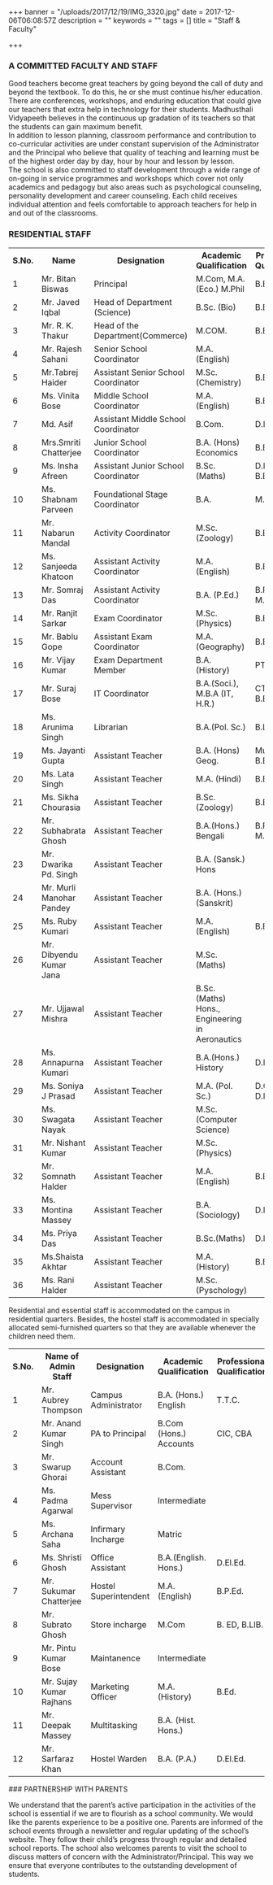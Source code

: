 +++
banner = "/uploads/2017/12/19/IMG_3320.jpg"
date = 2017-12-06T06:08:57Z
description = ""
keywords = ""
tags = []
title = "Staff & Faculty"

+++
### A COMMITTED FACULTY AND STAFF

Good teachers become great teachers by going beyond the call of duty and beyond the textbook. To do this, he or she must continue his/her education. There are conferences, workshops, and enduring education that could give our teachers that extra help in technology for their students. Madhusthali Vidyapeeth believes in the continuous up gradation of its teachers so that the students can gain maximum benefit. <br>
In addition to lesson planning, classroom performance and contribution to co-curricular activities are under constant supervision of the Administrator and the Principal who believe that quality of teaching and learning must be of the highest order day by day, hour by hour and lesson by lesson. <br>
The school is also committed to staff development through a wide range of on-going in service programmes and workshops which cover not only academics and pedagogy but also areas such as psychological counseling, personality development and career counseling. Each child receives individual attention and feels comfortable to approach teachers for help in and out of the classrooms.
### RESIDENTIAL STAFF
<table class="fees-table"> <tr><th>S.No.</th><th>Name</th><th>Designation</th><th>Academic Qualification</th><th>Professional Qualification</th></tr> <tr><td>1</td><td>Mr. Bitan Biswas</td><td>Principal</td><td>M.Com, M.A. (Eco.) M.Phil</td><td>B.Ed., M.Ed.</td></tr> <tr><td>2</td><td>Mr. Javed Iqbal</td><td>Head of Department (Science)</td><td>B.Sc. (Bio) </td><td>B.Ed.</td></tr><tr><td>3</td><td>Mr. R. K. Thakur</td><td>Head of the Department(Commerce) 
</td><td>M.COM.</td><td>B.Ed.</td></tr>  <tr><td>4</td><td>Mr. Rajesh Sahani</td><td>Senior School Coordinator</td><td>M.A. (English)</td><td></td></tr> <tr><td>5</td><td>Mr.Tabrej Haider</td><td>Assistant Senior School Coordinator</td><td>M.Sc.(Chemistry)</td><td>B.Ed.</td></tr> <tr><td>6</td><td>Ms. Vinita Bose</td><td>Middle School Coordinator</td><td>M.A.(English)</td><td>B.Ed.</td></tr> <tr><td>7</td><td>Md. Asif</td><td>Assistant Middle School Coordinator</td><td>B.Com.</td><td>D.El.Ed.</td></tr> <tr><td>8</td><td>Mrs.Smriti Chatterjee</td><td>Junior School Coordinator</td><td>B.A. (Hons) Economics</td><td>B.Ed.</td></tr><tr><td>9</td><td>Ms. Insha Afreen</td><td>Assistant Junior School Coordinator</td><td>B.Sc. (Maths)</td><td>D.El.Ed., B.Ed.</td></tr><tr><td>10</td><td>Ms. Shabnam Parveen</td><td>Foundational Stage Coordinator</td><td>B.A.</td><td>M.T.T.E.</td></tr><tr><td>11</td><td>Mr. Nabarun Mandal</td><td>Activity Coordinator</td><td>M.Sc. (Zoology)</td><td>B.Ed.</td></tr> <tr><td>12</td><td>Ms. Sanjeeda Khatoon</td><td>Assistant Activity Coordinator</td><td>M.A.(English)</td><td>B.Ed.</td></tr><tr><td>13</td><td>Mr. Somraj Das</td><td>Assistant Activity Coordinator</td><td>B.A. (P.Ed.)</td><td>B.P.Ed., M.P.Ed.</td></tr> <tr><td>14</td><td>Mr. Ranjit Sarkar</td><td>Exam Coordinator </td><td>M.Sc. (Physics)</td><td>B.Ed.</td></tr><tr><td>15</td><td>Mr. Bablu Gope</td><td>Assistant Exam Coordinator</td><td>M.A. (Geography)</td><td>B.Ed.</td></tr><tr><td>16</td><td>Mr. Vijay Kumar</td><td>Exam Department Member</td><td>B.A. (History)</td><td>PTT</td></tr><tr><td>17</td><td>Mr. Suraj Bose</td><td>IT Coordinator</td><td>B.A.(Soci.), M.B.A (IT, H.R.)</td><td>CTT, DCE, B.Ed.</td></tr><tr><td>18</td><td>Ms. Arunima Singh</td><td>Librarian</td><td>B.A.(Pol. Sc.)</td><td>B.Lib., M.Lib</td></tr><tr><td>19</td><td>Ms. Jayanti Gupta</td><td>Assistant Teacher</td><td>B.A. (Hons) Geog.</td><td>Music & Art, B.Ed.</td></tr><tr><td>20</td><td>Ms. Lata Singh</td><td>Assistant Teacher</td><td>M.A. (Hindi)</td><td>B.Ed.</td></tr><tr><td>21</td><td>Ms. Sikha Chourasia</td><td>Assistant Teacher</td><td>B.Sc. (Zoology)</td><td>B.Ed.</td></tr><tr><td>22</td><td>Mr. Subhabrata Ghosh</td><td>Assistant Teacher</td><td>B.A.(Hons.) Bengali</td><td>B.P.Ed, M.P.Ed</td></tr><tr><td>23</td><td>Mr. Dwarika Pd. Singh</td><td>Assistant Teacher</td><td>B.A. (Sansk.) Hons</td><td></td></tr><tr><td>24</td><td>Mr. Murli Manohar Pandey</td><td>Assistant Teacher</td><td>B.A. (Hons.) (Sanskrit)</td><td></td></tr><tr><td>25</td><td>Ms. Ruby Kumari</td><td>Assistant Teacher</td><td>M.A. (English)</td><td>B.Ed.</td></tr><tr><td>26</td><td>Mr. Dibyendu Kumar Jana</td><td>Assistant Teacher</td><td>M.Sc. (Maths)</td><td></td></tr><tr><td>27</td><td>Mr. Ujjawal Mishra</td><td>Assistant Teacher</td><td>B.Sc. (Maths) Hons., Engineering in Aeronautics</td><td></td></tr><tr><td>28</td><td>Ms. Annapurna Kumari</td><td>Assistant Teacher</td><td>B.A.(Hons.) History</td><td>D.El.Ed.</td></tr><tr><td>29</td><td>Ms. Soniya J Prasad</td><td>Assistant Teacher</td><td>M.A. (Pol. Sc.)</td><td>D.C.A., D.El.Ed.</td></tr><tr><td>30</td><td>Ms. Swagata Nayak</td><td>Assistant Teacher</td><td>M.Sc. (Computer Science)</td><td></td></tr><tr><td>31</td><td>Mr. Nishant Kumar</td><td>Assistant Teacher</td><td>M.Sc. (Physics)</td><td></td></tr><tr><td>32</td><td>Mr. Somnath Halder</td><td>Assistant Teacher</td><td>M.A.(English)</td><td>B.Ed.</td></tr><tr><td>33</td><td>Ms. Montina Massey</td><td>Assistant Teacher</td><td>B.A.(Sociology)</td><td>D.El.Ed</td></tr><td>34</td><td>Ms. Priya Das</td><td>Assistant Teacher</td><td>B.Sc.(Maths)</td><td>D.El.Ed.</td></tr><tr><td>35</td><td>Ms.Shaista Akhtar</td><td>Assistant Teacher</td><td>M.A.(History)</td><td>B.Ed.</td></tr></tr><tr><td>36</td><td>Ms. Rani Halder</td><td>Assistant Teacher</td><td>M.Sc.(Pyschology)</td><td></td></tr></table>
Residential and essential staff is accommodated on the campus in residential quarters. Besides, the hostel staff is accommodated in specially allocated semi-furnished quarters so that they are available whenever the children need them.
<table class="fees-table"> <tr><th>S.No.</th><th>Name of Admin Staff</th><th>Designation</th><th>Academic Qualification</th><th>Professional Qualification</th></tr> <tr><td>1</td><td>Mr. Aubrey Thompson</td><td>Campus Administrator</td><td>B.A. (Hons.) English</td><td>T.T.C.</td></tr><tr><td>2</td><td>Mr. Anand Kumar Singh</td><td>PA to Principal</td><td>B.Com (Hons.) Accounts</td><td>CIC, CBA</td></tr><tr><td>3</td><td>Mr. Swarup Ghorai</td><td>Account Assistant</td><td>B.Com.</td><td></td></tr><tr><td>4</td><td>Ms. Padma Agarwal</td><td>Mess Supervisor</td><td>Intermediate</td><td></td></tr><tr><td>5</td><td>Ms. Archana Saha</td><td>Infirmary Incharge</td><td>Matric</td><td></td></tr><tr><td>6</td><td>Ms. Shristi Ghosh</td><td>Office Assistant</td><td>B.A.(English. Hons.)</td><td>D.El.Ed.</td></tr><tr><td>7</td><td>Mr. Sukumar Chatterjee</td><td>Hostel Superintendent</td><td>M.A. (English)</td><td>B.P.Ed.</td></tr><tr><td>8</td><td>Mr. Subrato Ghosh</td><td>Store incharge</td><td>M.Com</td><td>B. ED, B.LIB.</td></tr><tr><td>9</td><td>Mr. Pintu Kumar Bose</td><td>Maintanence</td><td>Intermediate</td><td></td></tr><td>10</td><td>Mr. Sujay Kumar Rajhans</td><td>Marketing Officer</td><td>M.A. (History)</td><td>B.Ed.</td></tr><td>11</td><td>Mr. Deepak Massey</td><td>Multitasking</td><td>B.A. (Hist. Hons.)</td><td></td></tr><tr><td>12</td><td>Mr. Sarfaraz Khan</td><td>Hostel Warden</td><td>B.A. (P.A.)</td><td>D.El.Ed.</td></tr></table>
### PARTNERSHIP WITH PARENTS

We understand that the parent’s active participation in the activities of the school is essential if we are to flourish as a school community. We would like the parents experience to be a positive one. Parents are informed of the school events through a newsletter and regular updating of the school’s website. They follow their child’s progress through regular and detailed school reports. The school also welcomes parents to visit the school to discuss matters of concern with the Administrator/Principal. This way we ensure that everyone contributes to the outstanding development of students.

